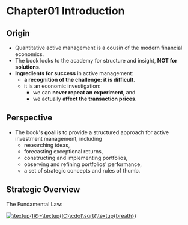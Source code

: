 # Chapter01 Introduction

## Origin

- Quantitative active management is a cousin of the modern financial economics.
- The book looks to the academy for structure and insight, **NOT for solutions**.
- **Ingredients for success** in active management:
    - **a recognition of the challenge: it is difficult**.
    - it is an economic investigation: 
        + we can **never repeat an experiment**, and
        + we actually **affect the transaction prices**.

## Perspective

- The book's **goal** is to provide a structured approach for active investment management, including
    - researching ideas,
    - forecasting exceptional returns,
    - constructing and implementing portfolios,
    - observing and refining portfolios' performance,
    - a set of strategic concepts and rules of thumb.

## Strategic Overview



The Fundamental Law:

<a href="https://www.codecogs.com/eqnedit.php?latex=\textup{IR}=\textup{IC}\cdot\sqrt{\textup{breath}}" target="_blank"><img src="https://latex.codecogs.com/gif.latex?\textup{IR}=\textup{IC}\cdot\sqrt{\textup{breath}}" title="\textup{IR}=\textup{IC}\cdot\sqrt{\textup{breath}}" /></a>


